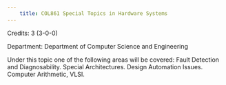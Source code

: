 ```yaml
---
    title: COL861 Special Topics in Hardware Systems
---
```

Credits: 3 (3-0-0)

Department: Department of Computer Science and Engineering

Under this topic one of the following areas will be covered: Fault Detection and Diagnosability. Special Architectures. Design Automation Issues. Computer Arithmetic, VLSI.
